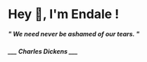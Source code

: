 <h1 title="head"> Hey 👋, I'm Endale !</h1>

**<h5><i>" We need never be ashamed of our tears. "</i></h5>**

*<b>___ Charles Dickens ___</b>*
